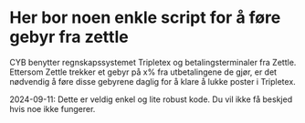 # Her bor noen enkle script for å føre gebyr fra zettle

CYB benytter regnskapssystemet Tripletex og betalingsterminaler fra Zettle. Ettersom
Zettle trekker et gebyr på x% fra utbetalingene de gjør, er det nødvendig å føre disse
gebyrene daglig for å klare å lukke poster i Tripletex.

2024-09-11: Dette er veldig enkel og lite robust kode. Du vil ikke få beskjed hvis noe ikke fungerer.